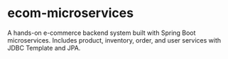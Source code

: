 # ecom-microservices
A hands-on e-commerce backend system built with Spring Boot microservices. Includes product, inventory, order, and user services with JDBC Template and JPA.
